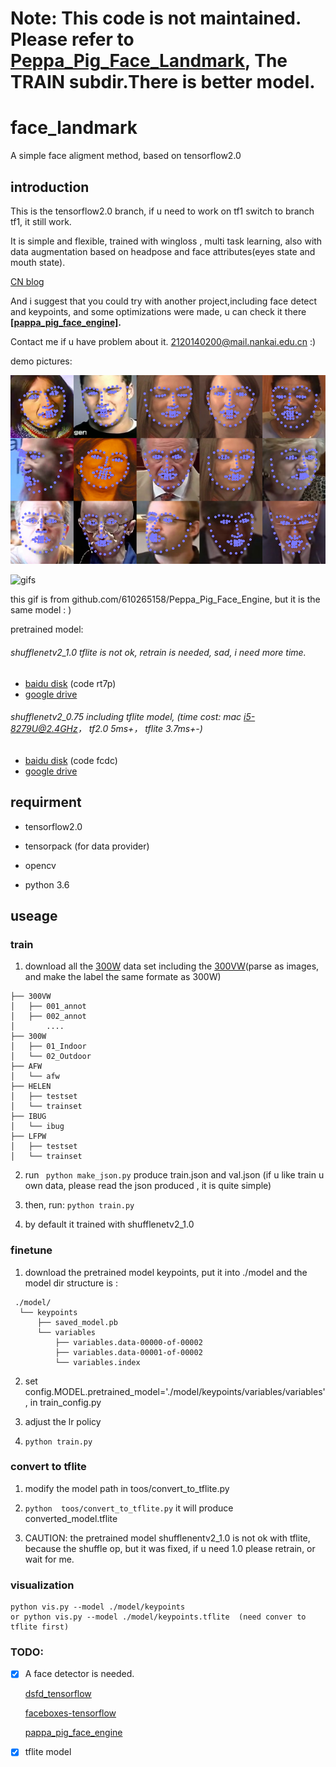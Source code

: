 # Note: This code is not maintained. Please refer to [Peppa_Pig_Face_Landmark](https://github.com/610265158/Peppa_Pig_Face_Landmark), The TRAIN subdir.There is better model.

# face_landmark
A simple face aligment method, based on tensorflow2.0


## introduction
This is the tensorflow2.0 branch, if u need to work on tf1 switch to branch tf1, it still work.
 
It is simple and flexible, trained with wingloss , multi task learning, also with data augmentation based on headpose and face attributes(eyes state and mouth state).

[CN blog](https://blog.csdn.net/qq_35606924/article/details/99711208)

And i suggest that you could try with another project,including face detect and keypoints, and some optimizations were made, u can check it there **[[pappa_pig_face_engine]](https://github.com/610265158/Peppa_Pig_Face_Engine).**

Contact me if u have problem about it. 2120140200@mail.nankai.edu.cn :)

demo pictures:

![samples](https://github.com/610265158/face_landmark/blob/master/figures/tmp_screenshot_18.08.20192.png)

![gifs](https://github.com/610265158/Peppa_Pig_Face_Engine/blob/master/figure/sample.gif)

this gif is from github.com/610265158/Peppa_Pig_Face_Engine, but it is the same model : )

pretrained model:

###### shufflenetv2_1.0   tflite is not ok, retrain is needed, sad, i need more time.
+ [baidu disk](https://pan.baidu.com/s/1uuPnrF7h228gLLdf2JTqLQ)  (code rt7p)
+ [google drive](https://drive.google.com/open?id=1Zy5hG7AL69zym4EGwkprW9INnj_5P9a0)

###### shufflenetv2_0.75   including tflite model, (time cost: mac i5-8279U@2.4GHz， tf2.0 5ms+， tflite 3.7ms+-)
+ [baidu disk](https://pan.baidu.com/s/1JxZ9nhFpWCAv5A44yUEcOA)  (code fcdc)
+ [google drive](https://drive.google.com/open?id=1VAJ8qObyRfLmpimoZA6QwrhXjQmgwBXn)




## requirment

+ tensorflow2.0

+ tensorpack (for data provider)

+ opencv

+ python 3.6


## useage

### train

1. download all the [300W](https://ibug.doc.ic.ac.uk/resources/facial-point-annotations/) data set including the [300VW](https://ibug.doc.ic.ac.uk/resources/300-VW/)(parse as images, and make the label the same formate as 300W)
```
├── 300VW
│   ├── 001_annot
│   ├── 002_annot
│       ....
├── 300W
│   ├── 01_Indoor
│   └── 02_Outdoor
├── AFW
│   └── afw
├── HELEN
│   ├── testset
│   └── trainset
├── IBUG
│   └── ibug
├── LFPW
│   ├── testset
│   └── trainset
```

2. run ` python make_json.py` produce train.json and val.json
(if u like train u own data, please read the json produced , it is quite simple)

3. then, run:  `python train.py`

4. by default it trained with shufflenetv2_1.0

### finetune

1. download the pretrained model keypoints, put it into ./model
   and the model dir structure is :
   
  ```
   ./model/
    └── keypoints
        ├── saved_model.pb
        └── variables
            ├── variables.data-00000-of-00002
            ├── variables.data-00001-of-00002
            └── variables.index

  ```

2. set config.MODEL.pretrained_model='./model/keypoints/variables/variables', in train_config.py

3. adjust the lr policy

4. `python train.py`

### convert to tflite

1. modify the model path in toos/convert_to_tflite.py

2. `python  toos/convert_to_tflite.py`  it will produce converted_model.tflite

3. CAUTION: the pretrained model shufflenentv2_1.0 is not ok with tflite, because the shuffle op,
 but it was fixed, if u need 1.0 please retrain, or wait for me. 
### visualization

```
python vis.py --model ./model/keypoints  
or python vis.py --model ./model/keypoints.tflite  (need conver to tflite first) 
```

### TODO: 
- [x] A face detector is needed.

  [dsfd_tensorflow](https://github.com/610265158/DSFD-tensorflow)
  
  [faceboxes-tensorflow](https://github.com/610265158/faceboxes-tensorflow)
          
  [pappa_pig_face_engine](github.com/610265158/Peppa_Pig_Face_Engine)
  
- [x] tflite model    







